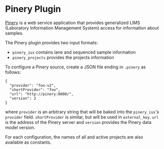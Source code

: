 # Pinery Plugin
[Pinery](http://github.com/oicr-gsi/pinery) is a web service application that
provides generalized LIMS (Laboratory Information Management System) access for information about samples.

The Pinery plugin provides two input formats:

- `pinery_ius` contains lane and sequenced sample information
- `pinery_projects` provides the projects information

To configure a Pinery source, create a JSON file ending in `.pinery` as follows:

    {
      "provider": "foo-v2",
      "shortProvider": "foo",
      "url": "http://pinery:8080/",
      "version": 2
    }

where `provider` is an arbitrary string that will be baked into the
`pinery_ius`'s `provider` field. `shortProvider` is similar, but will be used
in `external_key`. `url` is the address of the Pinery server and `version`
provides the Pinery data model version.

For each configuration, the names of all and active projects are also available
as constants.
